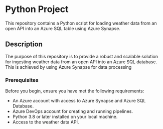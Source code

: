 # Python Project

This repository contains a Python script for loading weather data from an open API into an Azure SQL table using Azure Synapse.

## Description

The purpose of this repository is to provide a robust and scalable solution for ingesting weather data from an open API into an Azure SQL database. This is achieved by using Azure Synapse for data processing

### Prerequisites

Before you begin, ensure you have met the following requirements:

* An Azure account with access to Azure Synapse and Azure SQL Database.
* Azure DevOps account for creating and running pipelines.
* Python 3.8 or later installed on your local machine.
* Access to the weather data API.
